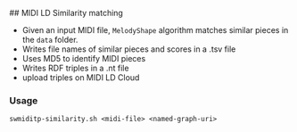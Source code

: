 ## MIDI LD Similarity matching

* Given an input MIDI file, ``MelodyShape`` algorithm matches similar pieces in the ``data`` folder. 
* Writes file names of similar pieces and scores in a .tsv file
* Uses MD5 to identify MIDI pieces
* Writes RDF triples in a .nt file
* upload triples on MIDI LD Cloud

### Usage

``swmiditp-similarity.sh <midi-file> <named-graph-uri>``
